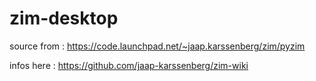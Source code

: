 # zim-desktop

source from : https://code.launchpad.net/~jaap.karssenberg/zim/pyzim

infos here : https://github.com/jaap-karssenberg/zim-wiki
